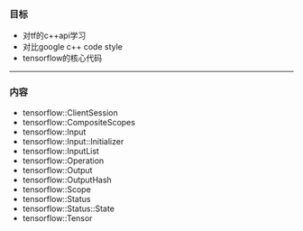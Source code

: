 ### 目标
- 对tf的c++api学习
- 对比google c++ code style
- tensorflow的核心代码

---

### 内容
- tensorflow::ClientSession
- tensorflow::CompositeScopes
- tensorflow::Input
- tensorflow::Input::Initializer
- tensorflow::InputList
- tensorflow::Operation
- tensorflow::Output
- tensorflow::OutputHash
- tensorflow::Scope
- tensorflow::Status
- tensorflow::Status::State
- tensorflow::Tensor
